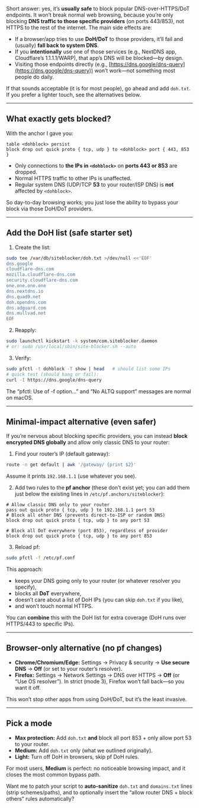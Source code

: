 Short answer: yes, it’s **usually safe** to block popular DNS-over-HTTPS/DoT endpoints. It won’t break normal web browsing, because you’re only blocking **DNS traffic to those specific providers** (on ports 443/853), not HTTPS to the rest of the internet. The main side effects are:

* If a browser/app tries to use **DoH/DoT** to those providers, it’ll fail and (usually) **fall back to system DNS**.
* If you **intentionally** use one of those services (e.g., NextDNS app, Cloudflare’s 1.1.1.1/WARP), that app’s DNS will be blocked—by design.
* Visiting those endpoints directly (e.g., [https://dns.google/dns-query](https://dns.google/dns-query)) won’t work—not something most people do daily.

If that sounds acceptable (it is for most people), go ahead and add `doh.txt`. If you prefer a lighter touch, see the alternatives below.

---

## What exactly gets blocked?

With the anchor I gave you:

```pf
table <dohblock> persist
block drop out quick proto { tcp, udp } to <dohblock> port { 443, 853 }
```

* Only connections to **the IPs in `<dohblock>`** on **ports 443 or 853** are dropped.
* Normal HTTPS traffic to other IPs is unaffected.
* Regular system DNS (UDP/TCP **53** to your router/ISP DNS) is **not** affected by `<dohblock>`.

So day-to-day browsing works; you just lose the ability to bypass your block via those DoH/DoT providers.

---

## Add the DoH list (safe starter set)

1. Create the list:

```bash
sudo tee /var/db/siteblocker/doh.txt >/dev/null <<'EOF'
dns.google
cloudflare-dns.com
mozilla.cloudflare-dns.com
security.cloudflare-dns.com
one.one.one.one
dns.nextdns.io
dns.quad9.net
doh.opendns.com
dns.adguard.com
dns.mullvad.net
EOF
```

2. Reapply:

```bash
sudo launchctl kickstart -k system/com.siteblocker.daemon
# or: sudo /usr/local/sbin/site-blocker.sh --auto
```

3. Verify:

```bash
sudo pfctl -t dohblock -T show | head   # should list some IPs
# quick test (should hang or fail):
curl -I https://dns.google/dns-query
```

The “pfctl: Use of -f option…” and “No ALTQ support” messages are normal on macOS.

---

## Minimal-impact alternative (even safer)

If you’re nervous about blocking specific providers, you can instead **block encrypted DNS globally** and allow only classic DNS to your router:

1. Find your router’s IP (default gateway):

```bash
route -n get default | awk '/gateway/ {print $2}'
```

Assume it prints `192.168.1.1` (use whatever you see).

2. Add two rules to the **pf anchor** (these don’t exist yet; you can add them just below the existing lines in `/etc/pf.anchors/siteblocker`):

```pf
# Allow classic DNS only to your router
pass out quick proto { tcp, udp } to 192.168.1.1 port 53
# Block all other DNS (prevents direct-to-ISP or random DNS)
block drop out quick proto { tcp, udp } to any port 53

# Block all DoT everywhere (port 853), regardless of provider
block drop out quick proto { tcp, udp } to any port 853
```

3. Reload pf:

```bash
sudo pfctl -f /etc/pf.conf
```

This approach:

* keeps your DNS going only to your router (or whatever resolver you specify),
* blocks all **DoT** everywhere,
* doesn’t care about a list of DoH IPs (you can skip `doh.txt` if you like),
* and won’t touch normal HTTPS.

You can **combine** this with the DoH list for extra coverage (DoH runs over HTTPS/443 to specific IPs).

---

## Browser-only alternative (no pf changes)

* **Chrome/Chromium/Edge:** Settings → Privacy & security → **Use secure DNS** → **Off** (or set to your router’s resolver).
* **Firefox:** Settings → Network Settings → DNS over HTTPS → **Off** (or “Use OS resolver”). In strict (mode 3), Firefox won’t fall back—so you want it off.

This won’t stop other apps from using DoH/DoT, but it’s the least invasive.

---

## Pick a mode

* **Max protection:** Add `doh.txt` **and** block all port 853 + only allow port 53 to your router.
* **Medium:** Add `doh.txt` only (what we outlined originally).
* **Light:** Turn off DoH in browsers, skip pf DoH rules.

For most users, **Medium** is perfect: no noticeable browsing impact, and it closes the most common bypass path.

Want me to patch your script to **auto-sanitize** `doh.txt` and `domains.txt` lines (strip schemes/paths), and to optionally insert the “allow router DNS + block others” rules automatically?

